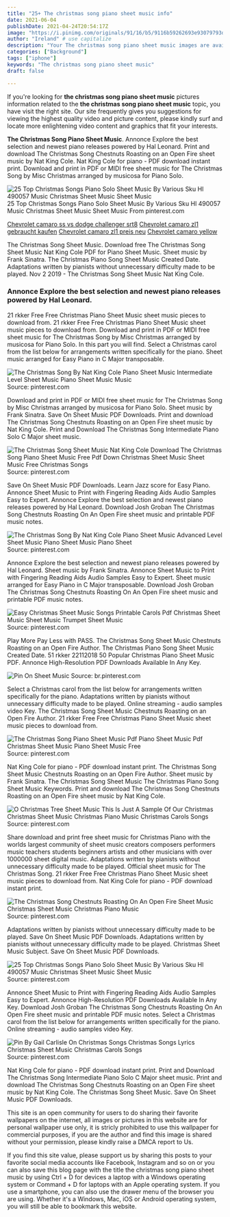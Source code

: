```yaml
---
title: "25+ The christmas song piano sheet music info"
date: 2021-06-04
publishDate: 2021-04-24T20:54:17Z
image: "https://i.pinimg.com/originals/91/16/b5/9116b59262693e93079793d4a2721980.jpg"
author: "Ireland" # use capitalize
description: "Your The christmas song piano sheet music images are available in this site. The christmas song piano sheet music are a topic that is being searched for and liked by netizens today. You can Download the The christmas song piano sheet music files here. Get all royalty-free photos."
categories: ["Background"]
tags: ["iphone"]
keywords: "The christmas song piano sheet music"
draft: false

---
```


If you're looking for **the christmas song piano sheet music** pictures information related to the **the christmas song piano sheet music** topic, you have visit the right  site.  Our site frequently  gives you  suggestions  for viewing  the highest  quality video and picture  content, please kindly surf and locate more enlightening video content and graphics  that fit your interests.

**The Christmas Song Piano Sheet Music**. Annonce Explore the best selection and newest piano releases powered by Hal Leonard. Print and download The Christmas Song Chestnuts Roasting on an Open Fire sheet music by Nat King Cole. Nat King Cole for piano - PDF download instant print. Download and print in PDF or MIDI free sheet music for The Christmas Song by Misc Christmas arranged by musicosa for Piano Solo.

![25 Top Christmas Songs Piano Solo Sheet Music By Various Sku Hl 490057 Music Christmas Sheet Music Sheet Music](https://i.pinimg.com/originals/16/29/34/16293472f476f00e16f43e604c7cbcb7.jpg "25 Top Christmas Songs Piano Solo Sheet Music By Various Sku Hl 490057 Music Christmas Sheet Music Sheet Music")
25 Top Christmas Songs Piano Solo Sheet Music By Various Sku Hl 490057 Music Christmas Sheet Music Sheet Music From pinterest.com

[Chevrolet camaro ss vs dodge challenger srt8](/chevrolet-camaro-ss-vs-dodge-challenger-srt8/)
[Chevrolet camaro zl1 gebraucht kaufen](/chevrolet-camaro-zl1-gebraucht-kaufen/)
[Chevrolet camaro zl1 preis neu](/chevrolet-camaro-zl1-preis-neu/)
[Chevrolet camaro yellow](/chevrolet-camaro-yellow/)

The Christmas Song Sheet Music. Download free The Christmas Song Sheet Music Nat King Cole PDF for Piano Sheet Music. Sheet music by Frank Sinatra. The Christmas Piano Song Sheet Music Created Date. Adaptations written by pianists without unnecessary difficulty made to be played. Nov 2 2019 - The Christmas Song Sheet Music Nat King Cole.

### Annonce Explore the best selection and newest piano releases powered by Hal Leonard.

21 rkker Free Free Christmas Piano Sheet Music sheet music pieces to download from. 21 rkker Free Free Christmas Piano Sheet Music sheet music pieces to download from. Download and print in PDF or MIDI free sheet music for The Christmas Song by Misc Christmas arranged by musicosa for Piano Solo. In this part you will find. Select a Christmas carol from the list below for arrangements written specifically for the piano. Sheet music arranged for Easy Piano in C Major transposable.


![The Christmas Song By Nat King Cole Piano Sheet Music Intermediate Level Sheet Music Piano Sheet Music Music](https://i.pinimg.com/originals/27/35/56/273556015571095fe411830cccfddc60.jpg "The Christmas Song By Nat King Cole Piano Sheet Music Intermediate Level Sheet Music Piano Sheet Music Music")
Source: pinterest.com

Download and print in PDF or MIDI free sheet music for The Christmas Song by Misc Christmas arranged by musicosa for Piano Solo. Sheet music by Frank Sinatra. Save On Sheet Music PDF Downloads. Print and download The Christmas Song Chestnuts Roasting on an Open Fire sheet music by Nat King Cole. Print and Download The Christmas Song Intermediate Piano Solo C Major sheet music.

![The Christmas Song Sheet Music Nat King Cole Download The Christmas Song Piano Sheet Music Free Pdf Down Christmas Sheet Music Sheet Music Free Christmas Songs](https://i.pinimg.com/736x/62/24/a9/6224a93a1b658fc75e910285f6ed5dbf.jpg "The Christmas Song Sheet Music Nat King Cole Download The Christmas Song Piano Sheet Music Free Pdf Down Christmas Sheet Music Sheet Music Free Christmas Songs")
Source: pinterest.com

Save On Sheet Music PDF Downloads. Learn Jazz score for Easy Piano. Annonce Sheet Music to Print with Fingering Reading Aids Audio Samples Easy to Expert. Annonce Explore the best selection and newest piano releases powered by Hal Leonard. Download Josh Groban The Christmas Song Chestnuts Roasting On An Open Fire sheet music and printable PDF music notes.

![The Christmas Song By Nat King Cole Piano Sheet Music Advanced Level Sheet Music Piano Sheet Music Piano Sheet](https://i.pinimg.com/originals/0b/64/39/0b64397d16efd447156c7acc1c676602.jpg "The Christmas Song By Nat King Cole Piano Sheet Music Advanced Level Sheet Music Piano Sheet Music Piano Sheet")
Source: pinterest.com

Annonce Explore the best selection and newest piano releases powered by Hal Leonard. Sheet music by Frank Sinatra. Annonce Sheet Music to Print with Fingering Reading Aids Audio Samples Easy to Expert. Sheet music arranged for Easy Piano in C Major transposable. Download Josh Groban The Christmas Song Chestnuts Roasting On An Open Fire sheet music and printable PDF music notes.

![Easy Christmas Sheet Music Songs Printable Carols Pdf Christmas Sheet Music Sheet Music Trumpet Sheet Music](https://i.pinimg.com/originals/a2/19/66/a21966d5142e73f8eb4761316e9f5c45.gif "Easy Christmas Sheet Music Songs Printable Carols Pdf Christmas Sheet Music Sheet Music Trumpet Sheet Music")
Source: pinterest.com

Play More Pay Less with PASS. The Christmas Song Sheet Music Chestnuts Roasting on an Open Fire Author. The Christmas Piano Song Sheet Music Created Date. 51 rkker 22112018 50 Popular Christmas Piano Sheet Music PDF. Annonce High-Resolution PDF Downloads Available In Any Key.

![Pin On Sheet Music](https://i.pinimg.com/originals/70/cd/11/70cd11f32f5dc186c8821dead94766eb.png "Pin On Sheet Music")
Source: br.pinterest.com

Select a Christmas carol from the list below for arrangements written specifically for the piano. Adaptations written by pianists without unnecessary difficulty made to be played. Online streaming - audio samples video Key. The Christmas Song Sheet Music Chestnuts Roasting on an Open Fire Author. 21 rkker Free Free Christmas Piano Sheet Music sheet music pieces to download from.

![The Christmas Song Piano Sheet Music Pdf Piano Sheet Music Pdf Christmas Sheet Music Piano Sheet Music Free](https://i.pinimg.com/originals/d0/07/04/d00704d64b2c27cc8cf4b0deee9f3951.jpg "The Christmas Song Piano Sheet Music Pdf Piano Sheet Music Pdf Christmas Sheet Music Piano Sheet Music Free")
Source: pinterest.com

Nat King Cole for piano - PDF download instant print. The Christmas Song Sheet Music Chestnuts Roasting on an Open Fire Author. Sheet music by Frank Sinatra. The Christmas Song Sheet Music The Christmas Piano Song Sheet Music Keywords. Print and download The Christmas Song Chestnuts Roasting on an Open Fire sheet music by Nat King Cole.

![O Christmas Tree Sheet Music This Is Just A Sample Of Our Christmas Christmas Sheet Music Christmas Piano Music Christmas Carols Songs](https://i.pinimg.com/originals/d4/d9/e3/d4d9e332bd02dd7dccc10898c9907bfe.gif "O Christmas Tree Sheet Music This Is Just A Sample Of Our Christmas Christmas Sheet Music Christmas Piano Music Christmas Carols Songs")
Source: pinterest.com

Share download and print free sheet music for Christmas Piano with the worlds largest community of sheet music creators composers performers music teachers students beginners artists and other musicians with over 1000000 sheet digital music. Adaptations written by pianists without unnecessary difficulty made to be played. Official sheet music for The Christmas Song. 21 rkker Free Free Christmas Piano Sheet Music sheet music pieces to download from. Nat King Cole for piano - PDF download instant print.

![The Christmas Song Chestnuts Roasting On An Open Fire Sheet Music Christmas Sheet Music Christmas Piano Music](https://i.pinimg.com/originals/d3/4a/c5/d34ac5226f6b24eff0d30e75f68d255e.png "The Christmas Song Chestnuts Roasting On An Open Fire Sheet Music Christmas Sheet Music Christmas Piano Music")
Source: pinterest.com

Adaptations written by pianists without unnecessary difficulty made to be played. Save On Sheet Music PDF Downloads. Adaptations written by pianists without unnecessary difficulty made to be played. Christmas Sheet Music Subject. Save On Sheet Music PDF Downloads.

![25 Top Christmas Songs Piano Solo Sheet Music By Various Sku Hl 490057 Music Christmas Sheet Music Sheet Music](https://i.pinimg.com/originals/16/29/34/16293472f476f00e16f43e604c7cbcb7.jpg "25 Top Christmas Songs Piano Solo Sheet Music By Various Sku Hl 490057 Music Christmas Sheet Music Sheet Music")
Source: pinterest.com

Annonce Sheet Music to Print with Fingering Reading Aids Audio Samples Easy to Expert. Annonce High-Resolution PDF Downloads Available In Any Key. Download Josh Groban The Christmas Song Chestnuts Roasting On An Open Fire sheet music and printable PDF music notes. Select a Christmas carol from the list below for arrangements written specifically for the piano. Online streaming - audio samples video Key.

![Pin By Gail Carlisle On Christmas Songs Christmas Songs Lyrics Christmas Sheet Music Christmas Carols Songs](https://i.pinimg.com/originals/91/16/b5/9116b59262693e93079793d4a2721980.jpg "Pin By Gail Carlisle On Christmas Songs Christmas Songs Lyrics Christmas Sheet Music Christmas Carols Songs")
Source: pinterest.com

Nat King Cole for piano - PDF download instant print. Print and Download The Christmas Song Intermediate Piano Solo C Major sheet music. Print and download The Christmas Song Chestnuts Roasting on an Open Fire sheet music by Nat King Cole. The Christmas Song Sheet Music. Save On Sheet Music PDF Downloads.

This site is an open community for users to do sharing their favorite wallpapers on the internet, all images or pictures in this website are for personal wallpaper use only, it is stricly prohibited to use this wallpaper for commercial purposes, if you are the author and find this image is shared without your permission, please kindly raise a DMCA report to Us.

If you find this site value, please support us by sharing this posts to your favorite social media accounts like Facebook, Instagram and so on or you can also save this blog page with the title the christmas song piano sheet music by using Ctrl + D for devices a laptop with a Windows operating system or Command + D for laptops with an Apple operating system. If you use a smartphone, you can also use the drawer menu of the browser you are using. Whether it's a Windows, Mac, iOS or Android operating system, you will still be able to bookmark this website.
